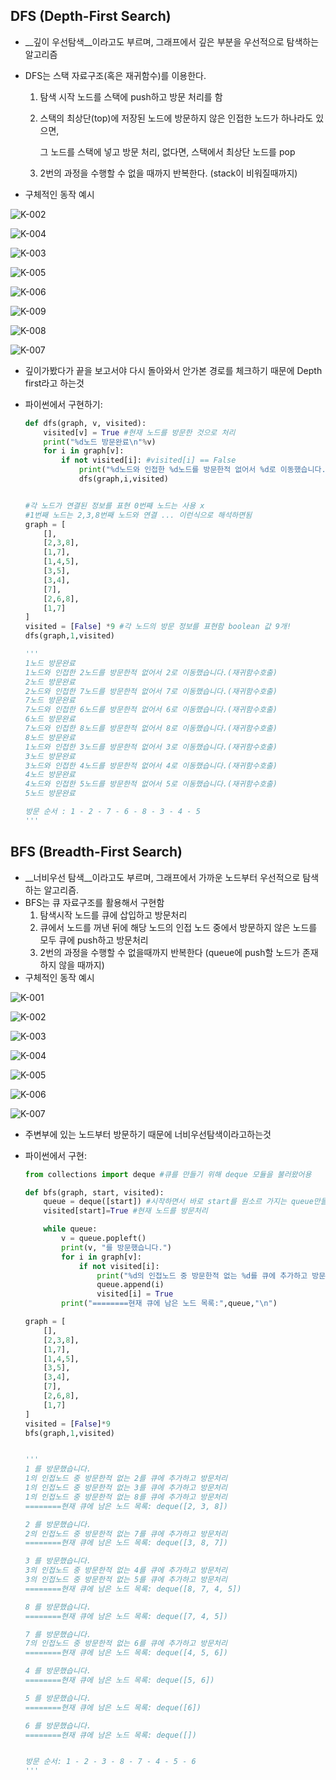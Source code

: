 ## DFS (Depth-First Search)

- __깊이 우선탐색__이라고도 부르며, 그래프에서 깊은 부분을 우선적으로 탐색하는 알고리즘

- DFS는 스택 자료구조(혹은 재귀함수)를 이용한다.

  1. 탐색 시작 노드를 스택에 push하고 방문 처리를 함

  2. 스택의 최상단(top)에 저장된 노드에 방문하지 않은 인접한 노드가 하나라도 있으면,

     그 노드를 스택에 넣고 방문 처리, 없다면, 스택에서 최상단 노드를 pop

  3. 2번의 과정을 수행할 수 없을 때까지 반복한다. (stack이 비워질때까지)

- 구체적인 동작 예시

![K-002](8.%EA%B7%B8%EB%9E%98%ED%94%84%20%ED%83%90%EC%83%89,%20DFS%EC%99%80%20BFS.assets/K-002.png)

![K-004](8.%EA%B7%B8%EB%9E%98%ED%94%84%20%ED%83%90%EC%83%89,%20DFS%EC%99%80%20BFS.assets/K-004.png)

![K-003](8.%EA%B7%B8%EB%9E%98%ED%94%84%20%ED%83%90%EC%83%89,%20DFS%EC%99%80%20BFS.assets/K-003-1625588638309.png)

![K-005](8.%EA%B7%B8%EB%9E%98%ED%94%84%20%ED%83%90%EC%83%89,%20DFS%EC%99%80%20BFS.assets/K-005.png)

![K-006](8.%EA%B7%B8%EB%9E%98%ED%94%84%20%ED%83%90%EC%83%89,%20DFS%EC%99%80%20BFS.assets/K-006.png)

![K-009](8.%EA%B7%B8%EB%9E%98%ED%94%84%20%ED%83%90%EC%83%89,%20DFS%EC%99%80%20BFS.assets/K-009.png)

![K-008](8.%EA%B7%B8%EB%9E%98%ED%94%84%20%ED%83%90%EC%83%89,%20DFS%EC%99%80%20BFS.assets/K-008.png)

![K-007](8.%EA%B7%B8%EB%9E%98%ED%94%84%20%ED%83%90%EC%83%89,%20DFS%EC%99%80%20BFS.assets/K-007-1625588711435.png)

- 깊이가봤다가 끝을 보고서야 다시 돌아와서 안가본 경로를 체크하기 때문에 Depth first라고 하는것

- 파이썬에서 구현하기:

  ```python
  def dfs(graph, v, visited):
      visited[v] = True #현재 노드를 방문한 것으로 처리
      print("%d노드 방문완료\n"%v)
      for i in graph[v]:
          if not visited[i]: #visited[i] == False
              print("%d노드와 인접한 %d노드를 방문한적 없어서 %d로 이동했습니다.(재귀함수호출)"%(v,i,i))
              dfs(graph,i,visited)
  
  
  #각 노드가 연결된 정보를 표현 0번째 노드는 사용 x
  #1번째 노드는 2,3,8번째 노드와 연결 ... 이런식으로 해석하면됨
  graph = [
      [],
      [2,3,8],
      [1,7],
      [1,4,5],
      [3,5],
      [3,4],
      [7],
      [2,6,8],
      [1,7]
  ]
  visited = [False] *9 #각 노드의 방문 정보를 표현함 boolean 값 9개!
  dfs(graph,1,visited)
  
  '''
  1노드 방문완료
  1노드와 인접한 2노드를 방문한적 없어서 2로 이동했습니다.(재귀함수호출)
  2노드 방문완료
  2노드와 인접한 7노드를 방문한적 없어서 7로 이동했습니다.(재귀함수호출)
  7노드 방문완료
  7노드와 인접한 6노드를 방문한적 없어서 6로 이동했습니다.(재귀함수호출)
  6노드 방문완료
  7노드와 인접한 8노드를 방문한적 없어서 8로 이동했습니다.(재귀함수호출)
  8노드 방문완료
  1노드와 인접한 3노드를 방문한적 없어서 3로 이동했습니다.(재귀함수호출)
  3노드 방문완료
  3노드와 인접한 4노드를 방문한적 없어서 4로 이동했습니다.(재귀함수호출)
  4노드 방문완료
  4노드와 인접한 5노드를 방문한적 없어서 5로 이동했습니다.(재귀함수호출)
  5노드 방문완료
  
  방문 순서 : 1 - 2 - 7 - 6 - 8 - 3 - 4 - 5
  '''
  ```



## BFS (Breadth-First Search)

- __너비우선 탐색__이라고도 부르며, 그래프에서 가까운 노드부터 우선적으로 탐색하는 알고리즘.
- BFS는 큐 자료구조를 활용해서 구현함
  1. 탐색시작 노드를 큐에 삽입하고 방문처리
  2. 큐에서 노드를 꺼낸 뒤에 해당 노드의 인접 노드 중에서 
     방문하지 않은 노드를 모두 큐에 push하고 방문처리
  3. 2번의 과정을 수행할 수 없을때까지 반복한다 (queue에 push할 노드가 존재하지 않을 때까지)
- 구체적인 동작 예시

![K-001](8.%EA%B7%B8%EB%9E%98%ED%94%84%20%ED%83%90%EC%83%89,%20DFS%EC%99%80%20BFS.assets/K-001-1625590300558.png)

![K-002](8.%EA%B7%B8%EB%9E%98%ED%94%84%20%ED%83%90%EC%83%89,%20DFS%EC%99%80%20BFS.assets/K-002-1625590303485.png)

![K-003](8.%EA%B7%B8%EB%9E%98%ED%94%84%20%ED%83%90%EC%83%89,%20DFS%EC%99%80%20BFS.assets/K-003-1625590305988.png)

![K-004](8.%EA%B7%B8%EB%9E%98%ED%94%84%20%ED%83%90%EC%83%89,%20DFS%EC%99%80%20BFS.assets/K-004-1625590310280.png)

![K-005](8.%EA%B7%B8%EB%9E%98%ED%94%84%20%ED%83%90%EC%83%89,%20DFS%EC%99%80%20BFS.assets/K-005-1625590313205.png)

![K-006](8.%EA%B7%B8%EB%9E%98%ED%94%84%20%ED%83%90%EC%83%89,%20DFS%EC%99%80%20BFS.assets/K-006-1625590315358.png)

![K-007](8.%EA%B7%B8%EB%9E%98%ED%94%84%20%ED%83%90%EC%83%89,%20DFS%EC%99%80%20BFS.assets/K-007-1625590318067.png)

- 주변부에 있는 노드부터 방문하기 때문에 너비우선탐색이라고하는것

- 파이썬에서 구현:

  ```python
  from collections import deque #큐를 만들기 위해 deque 모듈을 불러왔어용
  
  def bfs(graph, start, visited):
      queue = deque([start]) #시작하면서 바로 start를 원소르 가지는 queue만들기
      visited[start]=True #현재 노드를 방문처리
  
      while queue:
          v = queue.popleft()
          print(v, "를 방문했습니다.")
          for i in graph[v]:
              if not visited[i]:
                  print("%d의 인접노드 중 방문한적 없는 %d를 큐에 추가하고 방문처리"%(v,i))
                  queue.append(i)
                  visited[i] = True
          print("========현재 큐에 남은 노드 목록:",queue,"\n")
  
  graph = [
      [],
      [2,3,8],
      [1,7],
      [1,4,5],
      [3,5],
      [3,4],
      [7],
      [2,6,8],
      [1,7]
  ]
  visited = [False]*9
  bfs(graph,1,visited)
  
  
  '''
  1 를 방문했습니다.
  1의 인접노드 중 방문한적 없는 2를 큐에 추가하고 방문처리
  1의 인접노드 중 방문한적 없는 3를 큐에 추가하고 방문처리
  1의 인접노드 중 방문한적 없는 8를 큐에 추가하고 방문처리
  ========현재 큐에 남은 노드 목록: deque([2, 3, 8]) 
  
  2 를 방문했습니다.
  2의 인접노드 중 방문한적 없는 7를 큐에 추가하고 방문처리
  ========현재 큐에 남은 노드 목록: deque([3, 8, 7]) 
  
  3 를 방문했습니다.
  3의 인접노드 중 방문한적 없는 4를 큐에 추가하고 방문처리
  3의 인접노드 중 방문한적 없는 5를 큐에 추가하고 방문처리
  ========현재 큐에 남은 노드 목록: deque([8, 7, 4, 5]) 
  
  8 를 방문했습니다.
  ========현재 큐에 남은 노드 목록: deque([7, 4, 5]) 
  
  7 를 방문했습니다.
  7의 인접노드 중 방문한적 없는 6를 큐에 추가하고 방문처리
  ========현재 큐에 남은 노드 목록: deque([4, 5, 6]) 
  
  4 를 방문했습니다.
  ========현재 큐에 남은 노드 목록: deque([5, 6]) 
  
  5 를 방문했습니다.
  ========현재 큐에 남은 노드 목록: deque([6]) 
  
  6 를 방문했습니다.
  ========현재 큐에 남은 노드 목록: deque([]) 
  
  
  방문 순서: 1 - 2 - 3 - 8 - 7 - 4 - 5 - 6
  '''
  ```